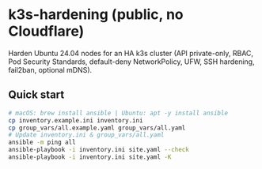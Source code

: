 # k3s-hardening (public, no Cloudflare)


Harden Ubuntu 24.04 nodes for an HA k3s cluster (API private-only, RBAC, Pod Security Standards, default-deny NetworkPolicy, UFW, SSH hardening, fail2ban, optional mDNS).


## Quick start
```bash
# macOS: brew install ansible | Ubuntu: apt -y install ansible
cp inventory.example.ini inventory.ini
cp group_vars/all.example.yaml group_vars/all.yaml
# Update inventory.ini & group_vars/all.yaml
ansible -m ping all
ansible-playbook -i inventory.ini site.yaml --check
ansible-playbook -i inventory.ini site.yaml -K